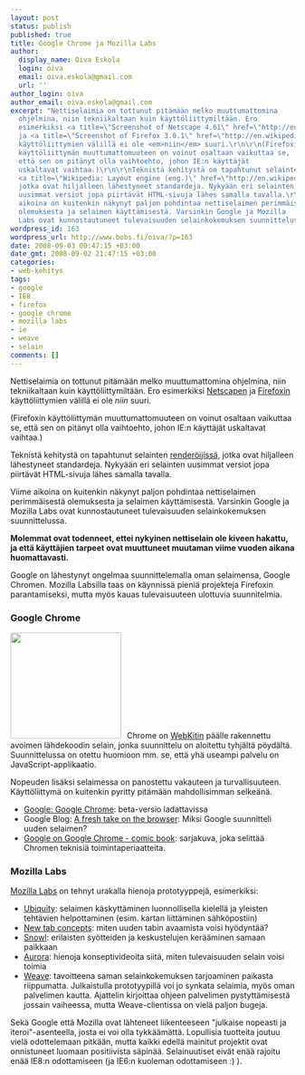 ```yaml
---
layout: post
status: publish
published: true
title: Google Chrome ja Mozilla Labs
author:
  display_name: Oiva Eskola
  login: oiva
  email: oiva.eskola@gmail.com
  url: ''
author_login: oiva
author_email: oiva.eskola@gmail.com
excerpt: "Nettiselaimia on tottunut pitämään melko muuttumattomina
  ohjelmina, niin tekniikaltaan kuin käyttöliittymiltään. Ero
  esimerkiksi <a title=\"Screenshot of Netscape 4.61\" href=\"http://en.wikipedia.org/wiki/Image:OS2_Netscape_Communicator_4.61.png\">Netscapen</a>
  ja <a title=\"Screenshot of Firefox 3.0.1\" href=\"http://en.wikipedia.org/wiki/Image:Mozilla_Firefox_3.0.1_Fedora_enwiki.png\">Firefoxin</a>
  käyttöliittymien välillä ei ole <em>niin</em> suuri.\r\n\r\n(Firefoxin
  käyttöliittymän muuttumattomuuteen on voinut osaltaan vaikuttaa se,
  että sen on pitänyt olla vaihtoehto, johon IE:n käyttäjät
  uskaltavat vaihtaa.)\r\n\r\nTeknistä kehitystä on tapahtunut selainten
  <a title=\"Wikipedia: Layout engine (eng.)\" href=\"http://en.wikipedia.org/wiki/Layout_engine\">renderöijissä</a>,
  jotka ovat hiljalleen lähestyneet standardeja. Nykyään eri selainten
  uusimmat versiot jopa piirtävät HTML-sivuja lähes samalla tavalla.\r\n\r\nViime
  aikoina on kuitenkin näkynyt paljon pohdintaa nettiselaimen perimmäisestä
  olemuksesta ja selaimen käyttämisestä. Varsinkin Google ja Mozilla
  Labs ovat kunnostautuneet tulevaisuuden selainkokemuksen suunnittelussa.\r\n\r\n"
wordpress_id: 163
wordpress_url: http://www.bobs.fi/oiva/?p=163
date: 2008-09-03 00:47:15 +03:00
date_gmt: 2008-09-02 21:47:15 +03:00
categories:
- web-kehitys
tags:
- google
- IE8
- firefox
- google chrome
- mozilla labs
- ie
- weave
- selain
comments: []
---
```

<p>Nettiselaimia on tottunut pitämään melko muuttumattomina ohjelmina, niin tekniikaltaan kuin käyttöliittymiltään. Ero esimerkiksi <a title="Screenshot of Netscape 4.61" href="http://en.wikipedia.org/wiki/Image:OS2_Netscape_Communicator_4.61.png">Netscapen</a> ja <a title="Screenshot of Firefox 3.0.1" href="http://en.wikipedia.org/wiki/Image:Mozilla_Firefox_3.0.1_Fedora_enwiki.png">Firefoxin</a> käyttöliittymien välillä ei ole <em>niin</em> suuri.</p>
<p>(Firefoxin käyttöliittymän muuttumattomuuteen on voinut osaltaan vaikuttaa se, että sen on pitänyt olla vaihtoehto, johon IE:n käyttäjät uskaltavat vaihtaa.)</p>
<p>Teknistä kehitystä on tapahtunut selainten <a title="Wikipedia: Layout engine (eng.)" href="http://en.wikipedia.org/wiki/Layout_engine">renderöijissä</a>, jotka ovat hiljalleen lähestyneet standardeja. Nykyään eri selainten uusimmat versiot jopa piirtävät HTML-sivuja lähes samalla tavalla.</p>
<p>Viime aikoina on kuitenkin näkynyt paljon pohdintaa nettiselaimen perimmäisestä olemuksesta ja selaimen käyttämisestä. Varsinkin Google ja Mozilla Labs ovat kunnostautuneet tulevaisuuden selainkokemuksen suunnittelussa.</p>
<p><a id="more"></a><a id="more-163"></a></p>
<p><strong>Molemmat ovat todenneet, ettei nykyinen nettiselain ole kiveen hakattu, ja että käyttäjien tarpeet ovat muuttuneet muutaman viime vuoden aikana huomattavasti.</strong></p>
<p>Google on lähestynyt ongelmaa suunnittelemalla oman selaimensa, Google Chromen. Mozilla Labsilla taas on käynnissä pieniä projekteja Firefoxin parantamiseksi, mutta myös kauas tulevaisuuteen ulottuvia suunnitelmia.</p>
<h3>Google Chrome</h3>
<p><img class="size-medium wp-image-178 alignleft" style="margin-right: 10px;" title="google chrome logo" src="{{ site.baseurl }}/images/2008/09/googlechromelogo.png" alt="" width="196" height="187" />Chrome on <a title="Wikipedia: WebKit (eng.)" href="http://en.wikipedia.org/wiki/Webkit">WebKitin</a> päälle rakennettu avoimen lähdekoodin selain, jonka suunnittelu on aloitettu tyhjältä pöydältä. Suunnittelussa on otettu huomioon mm. se, että yhä useampi palvelu on JavaScript-applikaatio.</p>
<p>Nopeuden lisäksi selaimessa on panostettu vakauteen ja turvallisuuteen. Käyttöliittymä on kuitenkin pyritty pitämään mahdollisimman selkeänä.</p>
<ul>
<li><a href="http://www.google.com/chrome/intl/en/features.html">Google: Google Chrome</a>: beta-versio ladattavissa</li>
<li>Google Blog: <a href="http://googleblog.blogspot.com/2008/09/fresh-take-on-browser.html">A fresh take on the browser</a>: Miksi Google suunnitteli uuden selaimen?</li>
<li><a href="http://blogoscoped.com/google-chrome/">Google on Google Chrome - comic book</a>: sarjakuva, joka selittää Chromen teknisiä toimintaperiaatteita.</li>
</ul>
<h3>Mozilla Labs</h3>
<p><a title="Mozilla Labs blog" href="http://labs.mozilla.com/blog/">Mozilla Labs</a> on tehnyt urakalla hienoja prototyyppejä, esimerkiksi:</p>
<ul>
<li><a title="Mozilla Labs: Introducing Ubiquity" href="http://labs.mozilla.com/2008/08/introducing-ubiquity/">Ubiquity</a>: selaimen käskyttäminen luonnollisella kielellä ja yleisten tehtävien helpottaminen (esim. kartan liittäminen sähköpostiin)</li>
<li><a title="Mozilla Labs: New Tab Concepts" href="http://labs.mozilla.com/2008/08/new-tab-concepts/">New tab concepts</a>: miten uuden tabin avaamista voisi hyödyntää?</li>
<li><a title="Mozilla Labs: Introducing Snowl" href="http://labs.mozilla.com/2008/08/introducing-snowl/">Snowl</a>: erilaisten syötteiden ja keskustelujen kerääminen samaan paikkaan</li>
<li><a title="Adaptive Path: Aurora concept video" href="http://adaptivepath.com/aurora/">Aurora</a>: hienoja konseptivideoita siitä, miten tulevaisuuden selain voisi toimia</li>
<li><a title="Mozilla Labs: Weave" href="http://labs.mozilla.com/projects/weave/">Weave</a>: tavoitteena saman selainkokemuksen tarjoaminen paikasta riippumatta. Julkaistulla prototyypillä voi jo synkata selaimia, myös oman palvelimen kautta. Ajattelin kirjoittaa ohjeen palvelimen pystyttämisestä jossain vaiheessa, mutta Weave-clientissa on vielä paljon bugeja.</li>
</ul>
<p>Sekä Google että Mozilla ovat lähteneet liikenteeseen "julkaise nopeasti ja iteroi"-asenteella, josta ei voi olla tykkäämättä. Lopullisia tuotteita joutuu vielä odottelemaan pitkään, mutta kaikki edellä mainitut projektit ovat onnistuneet luomaan positiivista säpinää. Selainuutiset eivät enää rajoitu enää IE8:n odottamiseen (ja IE6:n kuoleman odottamiseen :) ).</p>

